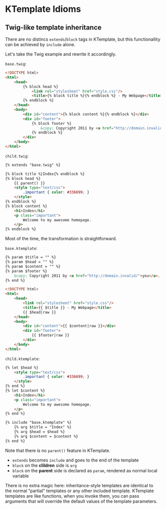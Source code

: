 # KTemplate Idioms

## Twig-like template inheritance

There are no distincs `extends`/`block` tags in KTemplate, but this functionallity can be achieved by `include` alone.

Let's take the Twig example and rewrite it accordingly.

`base.twig`:

```html
<!DOCTYPE html>
<html>
    <head>
        {% block head %}
            <link rel="stylesheet" href="style.css"/>
            <title>{% block title %}{% endblock %} - My Webpage</title>
        {% endblock %}
    </head>
    <body>
        <div id="content">{% block content %}{% endblock %}</div>
        <div id="footer">
            {% block footer %}
                &copy; Copyright 2011 by <a href="http://domain.invalid/">you</a>.
            {% endblock %}
        </div>
    </body>
</html>
```

`child.twig`:

```html
{% extends "base.twig" %}

{% block title %}Index{% endblock %}
{% block head %}
    {{ parent() }}
    <style type="text/css">
        .important { color: #336699; }
    </style>
{% endblock %}
{% block content %}
    <h1>Index</h1>
    <p class="important">
        Welcome to my awesome homepage.
    </p>
{% endblock %}
```

Most of the time, the transformation is straightforward.

`base.ktemplate`:

```html
{% param $title = "" %}
{% param $head = "" %}
{% param $content = "" %}
{% param $footer %}
    &copy; Copyright 2011 by <a href="http://domain.invalid/">you</a>.
{% end %}

<!DOCTYPE html>
<html>
    <head>
        <link rel="stylesheet" href="style.css"/>
        <title>{{ $title }} - My Webpage</title>
        {{ $head|raw }}
    </head>
    <body>
        <div id="content">{{ $content|raw }}</div>
        <div id="footer">
            {{ $footer|raw }}
        </div>
    </body>
</html>
```

`child.ktemplate`:

```html
{% let $head %}
    <style type="text/css">
        .important { color: #336699; }
    </style>
{% end %}
{% let $content %}
    <h1>Index</h1>
    <p class="important">
        Welcome to my awesome homepage.
    </p>
{% end %}

{% include "base.ktemplate" %}
    {% arg $title = "Index" %}
    {% arg $head = $head %}
    {% arg $content = $content %}
{% end %}
```

Note that there is no `parent()` feature in KTemplate.

* `extends` becomes `include` and goes to the end of the template
* `block` on the **clildren** side is `arg`
* `block` on the **parent** side is declared as `param`, rendered as normal local variable

There is no extra magic here: inheritance-style templates are identical to the normal "partial" templates or any other included template. KTemplate templates are like functions, when you invoke them, you can pass arguments that will override the default values of the template parameters.
